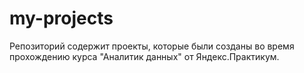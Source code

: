 # my-projects
Репозиторий содержит проекты, которые были созданы во время прохождению курса "Аналитик данных" от Яндекс.Практикум.
